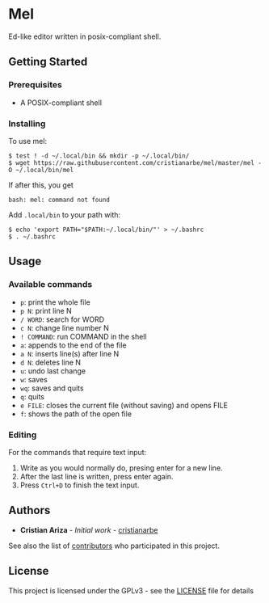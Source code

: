 # Mel

Ed-like editor written in posix-compliant shell.

## Getting Started

### Prerequisites

- A POSIX-compliant shell

### Installing

To use mel:

```
$ test ! -d ~/.local/bin && mkdir -p ~/.local/bin/
$ wget https://raw.githubusercontent.com/cristianarbe/mel/master/mel -O ~/.local/bin/mel
```

If after this, you get

```
bash: mel: command not found
```

Add `.local/bin` to your path with:

```
$ echo 'export PATH="$PATH:~/.local/bin/"' > ~/.bashrc
$ . ~/.bashrc
```

## Usage

### Available commands

* `p`: print the whole file
* `p N`: print line N
* `/ WORD`: search for WORD
* `c N`: change line number N
* `! COMMAND`: run COMMAND in the shell
* `a`: appends to the end of the file
* `a N`: inserts line(s) after line N
* `d N`: deletes line N
* `u`: undo last change
* `w`: saves
* `wq`: saves and quits
* `q`: quits
* `e FILE`: closes the current file (without saving) and opens FILE
* `f`: shows the path of the open file

### Editing

For the commands that require text input:

1. Write as you would normally do, presing enter for a new line.
2. After the last line is written, press enter again.
3. Press `Ctrl+D` to finish the text input.


## Authors

- **Cristian Ariza** - _Initial work_ - [cristianarbe](https://github.com/cristianarbe)

See also the list of [contributors](https://github.com/cristianarbe/mel/contributors) who participated in this project.

## License

This project is licensed under the GPLv3 - see the [LICENSE](LICENSE) file for details
